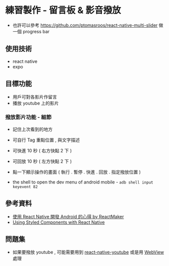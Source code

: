 # 練習製作 - 留言板 & 影音撥放

- 也許可以參考 https://github.com/ptomasroos/react-native-multi-slider 做一個 progress bar

## 使用技術
- react native
- expo


## 目標功能
- 用戶可對各影片作留言
- 播放 youtube 上的影片


### 撥放影片功能 - 細節
- 記住上次看到的地方
- 可自行 Tag 重點位置 , 與文字描述
- 可快進 10 秒 ( 右方快點 2 下 )
- 可回放 10 秒 ( 左方快點 2 下 )
- 點一下顯示操作的畫面 ( 執行 . 暫停 . 快進 . 回放 . 指定撥放位置 )


- the shell to open the dev menu of android mobile - `adb shell input keyevent 82`


## 參考資料

- [使用 React Native 開發 Android 的心得 by ReactMaker](https://medium.com/reactmaker/%E4%BD%BF%E7%94%A8-react-native-%E9%96%8B%E7%99%BC-android-%E7%9A%84%E5%BF%83%E5%BE%97-6d2592cf03bb)
- [Using Styled Components with React Native](https://levelup.gitconnected.com/using-styled-components-with-react-native-de645fcf4787)

## 問題集

- 如果要撥放 youtube , 可能需要用到 [react-native-youtube](https://github.com/davidohayon669/react-native-youtube) 或是用 [WebView](https://snack.expo.io/Syhzx-VvX) 處理
